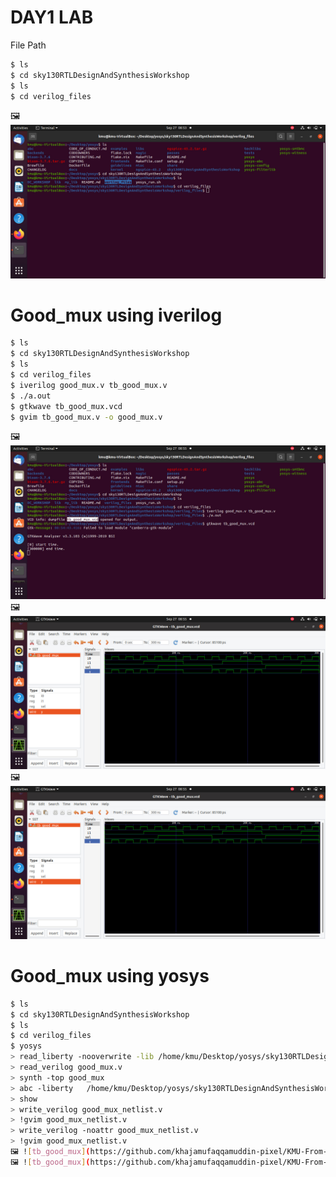 # DAY1 LAB
File Path
```bash
$ ls
$ cd sky130RTLDesignAndSynthesisWorkshop
$ ls
$ cd verilog_files
```
🖼️ ![file_path](https://github.com/khajamufaqqamuddin-pixel/KMU-From-RTL-to-Reality/blob/main/Week-1/Day-1/Lab/file_path.jpeg)
# Good_mux using iverilog

```bash
$ ls
$ cd sky130RTLDesignAndSynthesisWorkshop
$ ls
$ cd verilog_files
$ iverilog good_mux.v tb_good_mux.v
$ ./a.out
$ gtkwave tb_good_mux.vcd
$ gvim tb_good_mux.v -o good_mux.v
```
🖼️ ![good_mux](https://github.com/khajamufaqqamuddin-pixel/KMU-From-RTL-to-Reality/blob/main/Week-1/Day-1/Lab/good_mux.jpeg)
🖼️ ![tb_good_mux](https://github.com/khajamufaqqamuddin-pixel/KMU-From-RTL-to-Reality/blob/main/Week-1/Day-1/good_mux_gtkwave.jpeg)
🖼️ ![tb_good_mux](https://github.com/khajamufaqqamuddin-pixel/KMU-From-RTL-to-Reality/blob/main/Week-1/Day-1/good_mux_gtkwave.jpeg)
# Good_mux using yosys
```bash
$ ls
$ cd sky130RTLDesignAndSynthesisWorkshop
$ ls
$ cd verilog_files
$ yosys
> read_liberty -nooverwrite -lib /home/kmu/Desktop/yosys/sky130RTLDesignAndSynthesisWorkshop/verilog_files/open_pdks/sources/sky130_fd_sc_hd/timing/sky130_fd_sc_hd__tt_025C_1v80.lib
> read_verilog good_mux.v
> synth -top good_mux
> abc -liberty   /home/kmu/Desktop/yosys/sky130RTLDesignAndSynthesisWorkshop/verilog_files/open_pdks/sources/sky130_fd_sc_hd/timing/sky130_fd_sc_hd__tt_025C_1v80.lib
> show
> write_verilog good_mux_netlist.v
> !gvim good_mux_netlist.v
> write_verilog -noattr good_mux_netlist.v
> !gvim good_mux_netlist.v
🖼️ ![tb_good_mux](https://github.com/khajamufaqqamuddin-pixel/KMU-From-RTL-to-Reality/blob/main/Week-1/Day-1/good_mux_gtkwave.jpeg)
🖼️ ![tb_good_mux](https://github.com/khajamufaqqamuddin-pixel/KMU-From-RTL-to-Reality/blob/main/Week-1/Day-1/good_mux_gtkwave.jpeg)
